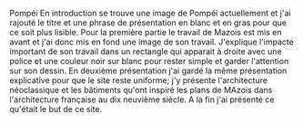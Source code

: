 Pompéi 
En introduction se trouve une image de Pompéi actuellement et j'ai rajouté le titre et une phrase de présentation en blanc et en gras pour que ce soit plus lisible. 
Pour la première partie le travail de Mazois est mis en avant et j'ai donc mis en fond une image de son travail. J'explique l'impacte important de son travail dans un rectangle qui apparait à droite avec une police et une couleur noir sur blanc pour rester simple et garder l'attention sur son dessin. 
En deuxième présentation j'ai gardé la même présentation explicative pour que le site reste uniforme; j'y présente l'architecture néoclassique et les bâtiments qu'ont inspiré les plans de MAzois dans l'architecture française au dix neuvième siècle. 
A la fin j'ai présenté ce qu'était le but de ce site.  
